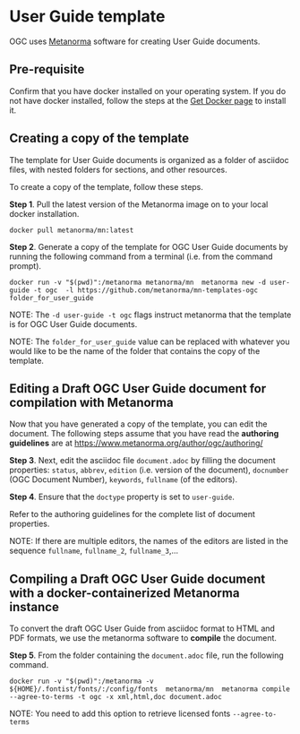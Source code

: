 # User Guide template

OGC uses [Metanorma](https://www.metanorma.org) software for creating User Guide documents.

## Pre-requisite

Confirm that you have docker installed on your operating system. If you do not have docker installed, follow the steps at the [Get Docker page](https://docs.docker.com/get-docker/) to install it.

## Creating a copy of the template

The template for User Guide documents is organized as a folder of asciidoc files, with nested folders for sections, and other resources.

To create a copy of the template, follow these steps.

**Step 1**. Pull the latest version of the Metanorma image on to your local docker installation.

`docker pull metanorma/mn:latest`

**Step 2**.  Generate a copy of the template for OGC User Guide documents by running the following command from a terminal (i.e. from the command prompt).

`docker run -v "$(pwd)":/metanorma metanorma/mn  metanorma new -d user-guide -t ogc  -l https://github.com/metanorma/mn-templates-ogc folder_for_user_guide`

NOTE: The `-d user-guide -t ogc` flags instruct metanorma that the template is for OGC User Guide documents.

NOTE: The `folder_for_user_guide` value can be replaced with whatever you would like to be the name of the folder that contains the copy of the template.

## Editing a Draft OGC User Guide document for compilation with Metanorma

Now that you have generated a copy of the template, you can edit the document. The following steps assume that you have read the **authoring guidelines** are at https://www.metanorma.org/author/ogc/authoring/

**Step 3**. Next, edit the asciidoc file `document.adoc` by filling the document properties: `status`, `abbrev`, `edition` (i.e. version of the document), `docnumber` (OGC Document Number), `keywords`, `fullname` (of the editors).

**Step 4**. Ensure that the `doctype` property is set to `user-guide`.

Refer to the authoring guidelines for the complete list of document properties.

NOTE: If there are multiple editors, the names of the editors are listed in the sequence `fullname`, `fullname_2`, `fullname_3`,...

## Compiling a Draft OGC User Guide document with a docker-containerized Metanorma instance

To convert the draft OGC User Guide from asciidoc format to HTML and PDF formats, we use the metanorma software to **compile** the document.

**Step 5**. From the folder containing the `document.adoc` file, run the following command.

`docker run -v "$(pwd)":/metanorma -v ${HOME}/.fontist/fonts/:/config/fonts  metanorma/mn  metanorma compile --agree-to-terms -t ogc -x xml,html,doc document.adoc`

NOTE: You need to add this option to retrieve licensed fonts  `--agree-to-terms`
